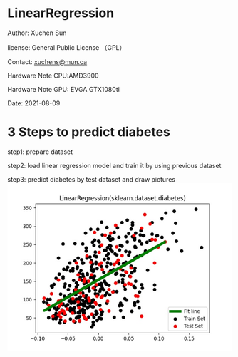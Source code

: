 # LinearRegression
Author: Xuchen Sun  

license: General Public License （GPL）


Contact: xuchens@mun.ca


Hardware Note CPU:AMD3900


Hardware Note GPU: EVGA GTX1080ti


Date: 2021-08-09


# 3 Steps to predict diabetes
step1: prepare dataset


step2: load linear regression model and train it by using previous dataset


step3: predict diabetes by test dataset and draw pictures
![](https://raw.githubusercontent.com/XuchenSun/LinearRegression/master/linearRegression.jpg)

